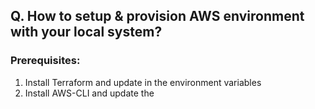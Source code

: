 Q. How to setup & provision AWS environment with your local system?
--------------------------------------------------------------------
### Prerequisites:
1. Install Terraform and update in the environment variables
2. Install AWS-CLI and update the 
